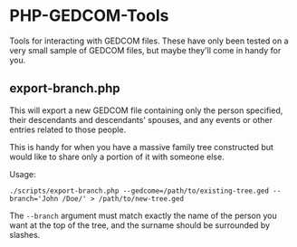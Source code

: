 PHP-GEDCOM-Tools
================

Tools for interacting with GEDCOM files. These have only been tested on a very small sample of GEDCOM files, but maybe they'll come in handy for you.

export-branch.php
-----------------
This will export a new GEDCOM file containing only the person specified, their descendants and descendants' spouses, and any events or other entries related to those people.

This is handy for when you have a massive family tree constructed but would like to share only a portion of it with someone else.

Usage:

`./scripts/export-branch.php --gedcome=/path/to/existing-tree.ged --branch='John /Doe/' > /path/to/new-tree.ged`

The `--branch` argument must match exactly the name of the person you want at the top of the tree, and the surname should be surrounded by slashes.
